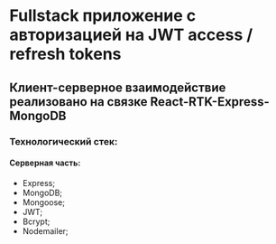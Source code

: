 # Fullstack приложение с авторизацией на JWT access / refresh tokens

## Клиент-серверное взаимодействие реализовано на связке React-RTK-Express-MongoDB

### Технологический стек:
#### Серверная часть:
- Express;
- MongoDB;
- Mongoose;
- JWT;
- Bcrypt;
- Nodemailer;
